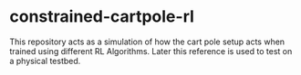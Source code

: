 # constrained-cartpole-rl
This repository acts as a simulation of how the cart pole setup acts when trained using different RL Algorithms. Later this reference is used to test on a physical testbed.
